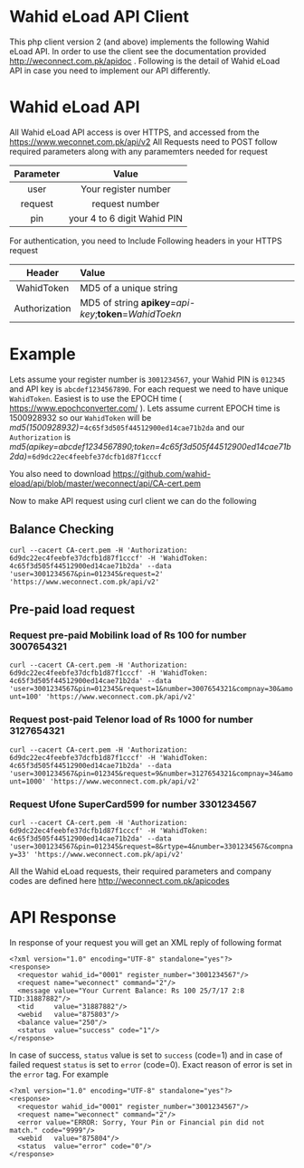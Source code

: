 # Wahid eLoad API Client
This php client version 2 (and above) implements the following Wahid eLoad API. In order to use the client see the documentation provided http://weconnect.com.pk/apidoc . Following is the detail of Wahid eLoad API in case you need to implement our API differently.

# Wahid eLoad API
All Wahid eLoad API access is over HTTPS, and accessed from the https://www.weconnet.com.pk/api/v2 
All Requests need to POST follow required parameters along with any paramemters needed for request

| Parameter | Value |
|:--------:|:---------------:|
| user     | Your register number |
| request  | request number |
| pin      | your 4 to 6 digit Wahid PIN |

For authentication, you need to Include Following headers in your HTTPS request

| Header | Value
|:-----:|:--------|
| WahidToken | MD5 of a unique string |e a unique 
| Authorization | MD5 of string **apikey**=*api-key*;**token**=*WahidToekn* |

# Example
Lets assume your register number is ```3001234567```, your Wahid PIN is ```012345``` and API key is ```abcdef1234567890```. For each request we need to have unique ```WahidToken```. Easiest is to use the EPOCH time ( https://www.epochconverter.com/ ). Lets assume current EPOCH time is 1500928932 so our ```WahidToken``` will be *md5(1500928932)=*```4c65f3d505f44512900ed14cae71b2da``` and our ```Authorization``` is *md5(apikey=abcdef1234567890;token=4c65f3d505f44512900ed14cae71b2da)*=```6d9dc22ec4feebfe37dcfb1d87f1cccf```

You also need to download https://github.com/wahid-eload/api/blob/master/weconnect/api/CA-cert.pem 

Now to make API request using curl client we can do the following

## Balance Checking
```curl --cacert CA-cert.pem -H 'Authorization: 6d9dc22ec4feebfe37dcfb1d87f1cccf' -H 'WahidToken: 4c65f3d505f44512900ed14cae71b2da' --data 'user=3001234567&pin=012345&request=2' 'https://www.weconnect.com.pk/api/v2'```

## Pre-paid load request
### Request pre-paid Mobilink load of Rs 100 for number 3007654321
```curl --cacert CA-cert.pem -H 'Authorization: 6d9dc22ec4feebfe37dcfb1d87f1cccf' -H 'WahidToken: 4c65f3d505f44512900ed14cae71b2da' --data 'user=3001234567&pin=012345&request=1&number=3007654321&compnay=30&amount=100' 'https://www.weconnect.com.pk/api/v2'```

### Request post-paid Telenor load of Rs 1000 for number 3127654321
```curl --cacert CA-cert.pem -H 'Authorization: 6d9dc22ec4feebfe37dcfb1d87f1cccf' -H 'WahidToken: 4c65f3d505f44512900ed14cae71b2da' --data 'user=3001234567&pin=012345&request=9&number=3127654321&compnay=34&amount=1000' 'https://www.weconnect.com.pk/api/v2'```

### Request Ufone SuperCard599 for number 3301234567
```curl --cacert CA-cert.pem -H 'Authorization: 6d9dc22ec4feebfe37dcfb1d87f1cccf' -H 'WahidToken: 4c65f3d505f44512900ed14cae71b2da' --data 'user=3001234567&pin=012345&request=8&rtype=4&number=3301234567&compnay=33' 'https://www.weconnect.com.pk/api/v2'```

All the Wahid eLoad requests, their required parameters and company codes are defined here http://weconnect.com.pk/apicodes

# API Response
In response of your request you will get an XML reply of following format
```
<?xml version="1.0" encoding="UTF-8" standalone="yes"?>
<response>
  <requestor wahid_id="0001" register_number="3001234567"/>
  <request name="weconnect" command="2"/>
  <message value="Your Current Balance: Rs 100 25/7/17 2:8 TID:31887882"/>
  <tid     value="31887882"/>
  <webid   value="875803"/>
  <balance value="250"/>
  <status  value="success" code="1"/>
</response>
```

In case of success, ```status``` value is set to ```success``` (code=1) and in case of failed request ```status``` is set to ```error``` (code=0). Exact reason of error is set in the ```error``` tag. For example

```
<?xml version="1.0" encoding="UTF-8" standalone="yes"?>
<response>
  <requestor wahid_id="0001" register_number="3001234567"/>
  <request name="weconnect" command="2"/>
  <error value="ERROR: Sorry, Your Pin or Financial pin did not match." code="9999"/>
  <webid   value="875804"/>
  <status  value="error" code="0"/>
</response>
```
